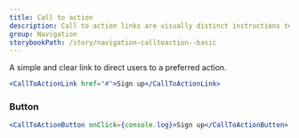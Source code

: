 ```yaml
---
title: Call to action
description: Call to action links are visually distinct instructions to users designed to provoke an immediate response using verbs such as 'call now' or 'find out more'.
group: Navigation
storybookPath: /story/navigation-calltoaction--basic
---
```


A simple and clear link to direct users to a preferred action.

```jsx live
<CallToActionLink href="#">Sign up</CallToActionLink>
```

### Button

```jsx live
<CallToActionButton onClick={console.log}>Sign up</CallToActionButton>
```
